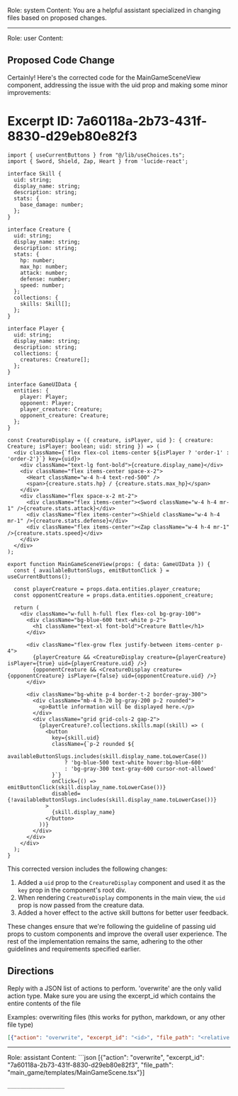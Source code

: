 Role: system
Content: You are a helpful assistant specialized in changing files based on proposed changes.
__________________
Role: user
Content: 
## Proposed Code Change
Certainly! Here's the corrected code for the MainGameSceneView component, addressing the issue with the uid prop and making some minor improvements:

# Excerpt ID: 7a60118a-2b73-431f-8830-d29eb80e82f3
```tsx main_game/templates/MainGameScene.tsx
import { useCurrentButtons } from "@/lib/useChoices.ts";
import { Sword, Shield, Zap, Heart } from 'lucide-react';

interface Skill {
  uid: string;
  display_name: string;
  description: string;
  stats: {
    base_damage: number;
  };
}

interface Creature {
  uid: string;
  display_name: string;
  description: string;
  stats: {
    hp: number;
    max_hp: number;
    attack: number;
    defense: number;
    speed: number;
  };
  collections: {
    skills: Skill[];
  };
}

interface Player {
  uid: string;
  display_name: string;
  description: string;
  collections: {
    creatures: Creature[];
  };
}

interface GameUIData {
  entities: {
    player: Player;
    opponent: Player;
    player_creature: Creature;
    opponent_creature: Creature;
  };
}

const CreatureDisplay = ({ creature, isPlayer, uid }: { creature: Creature; isPlayer: boolean; uid: string }) => (
  <div className={`flex flex-col items-center ${isPlayer ? 'order-1' : 'order-2'}`} key={uid}>
    <div className="text-lg font-bold">{creature.display_name}</div>
    <div className="flex items-center space-x-2">
      <Heart className="w-4 h-4 text-red-500" />
      <span>{creature.stats.hp} / {creature.stats.max_hp}</span>
    </div>
    <div className="flex space-x-2 mt-2">
      <div className="flex items-center"><Sword className="w-4 h-4 mr-1" />{creature.stats.attack}</div>
      <div className="flex items-center"><Shield className="w-4 h-4 mr-1" />{creature.stats.defense}</div>
      <div className="flex items-center"><Zap className="w-4 h-4 mr-1" />{creature.stats.speed}</div>
    </div>
  </div>
);

export function MainGameSceneView(props: { data: GameUIData }) {
  const { availableButtonSlugs, emitButtonClick } = useCurrentButtons();

  const playerCreature = props.data.entities.player_creature;
  const opponentCreature = props.data.entities.opponent_creature;

  return (
    <div className="w-full h-full flex flex-col bg-gray-100">
      <div className="bg-blue-600 text-white p-2">
        <h1 className="text-xl font-bold">Creature Battle</h1>
      </div>

      <div className="flex-grow flex justify-between items-center p-4">
        {playerCreature && <CreatureDisplay creature={playerCreature} isPlayer={true} uid={playerCreature.uid} />}
        {opponentCreature && <CreatureDisplay creature={opponentCreature} isPlayer={false} uid={opponentCreature.uid} />}
      </div>

      <div className="bg-white p-4 border-t-2 border-gray-300">
        <div className="mb-4 h-20 bg-gray-200 p-2 rounded">
          <p>Battle information will be displayed here.</p>
        </div>
        <div className="grid grid-cols-2 gap-2">
          {playerCreature?.collections.skills.map((skill) => (
            <button
              key={skill.uid}
              className={`p-2 rounded ${
                availableButtonSlugs.includes(skill.display_name.toLowerCase())
                  ? 'bg-blue-500 text-white hover:bg-blue-600'
                  : 'bg-gray-300 text-gray-600 cursor-not-allowed'
              }`}
              onClick={() => emitButtonClick(skill.display_name.toLowerCase())}
              disabled={!availableButtonSlugs.includes(skill.display_name.toLowerCase())}
            >
              {skill.display_name}
            </button>
          ))}
        </div>
      </div>
    </div>
  );
}
```

This corrected version includes the following changes:

1. Added a `uid` prop to the `CreatureDisplay` component and used it as the `key` prop in the component's root div.
2. When rendering `CreatureDisplay` components in the main view, the `uid` prop is now passed from the creature data.
3. Added a hover effect to the active skill buttons for better user feedback.

These changes ensure that we're following the guideline of passing uid props to custom components and improve the overall user experience. The rest of the implementation remains the same, adhering to the other guidelines and requirements specified earlier.

## Directions
Reply with a JSON list of actions to perform. 'overwrite' are the only valid action type. 
Make sure you are using the excerpt_id which contains the entire contents of the file

Examples:
overwriting files (this works for python, markdown, or any other file type)
```json output_example1
[{"action": "overwrite", "excerpt_id": "<id>", "file_path": "<relative file path>"}]
```

__________________
Role: assistant
Content: ```json
[{"action": "overwrite", "excerpt_id": "7a60118a-2b73-431f-8830-d29eb80e82f3", "file_path": "main_game/templates/MainGameScene.tsx"}]
```
__________________
